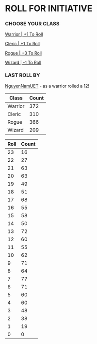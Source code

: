 # ROLL FOR INITIATIVE
### CHOOSE YOUR CLASS

[Warrior | +1 To Roll](https://github.com/benjaminsampica/benjaminsampica/issues/new?title=roll%7Cwarrior&body=Just+click+%27Submit+new+issue%27.)

[Cleric | +1 To Roll](https://github.com/benjaminsampica/benjaminsampica/issues/new?title=roll%7Ccleric&body=Just+click+%27Submit+new+issue%27.)

[Rogue | +3 To Roll](https://github.com/benjaminsampica/benjaminsampica/issues/new?title=roll%7Crogue&body=Just+click+%27Submit+new+issue%27.)

[Wizard | -1 To Roll](https://github.com/benjaminsampica/benjaminsampica/issues/new?title=roll%7Cwizard&body=Just+click+%27Submit+new+issue%27.)
### LAST ROLL BY
[NguyenNamUET](https://www.github.com/NguyenNamUET) - as a warrior rolled a 12!

|Class|Count|
|-|-|
|Warrior|372|
|Cleric|310|
|Rogue|366|
|Wizard|209|

|Roll|Count|
|-|-|
|23|16
|22|27
|21|63
|20|63
|19|49
|18|51
|17|68
|16|55
|15|58
|14|50
|13|72
|12|60
|11|55
|10|62
|9|71
|8|64
|7|77
|6|71
|5|60
|4|60
|3|48
|2|38
|1|19
|0|0
